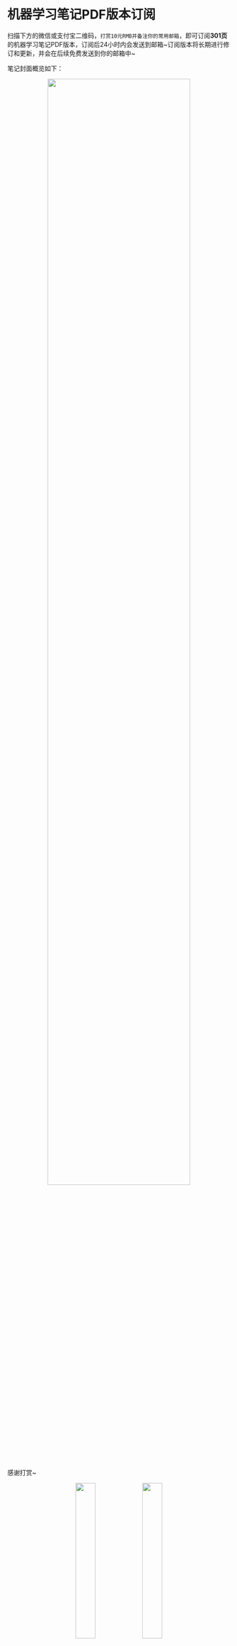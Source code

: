 # 机器学习笔记PDF版本订阅

扫描下方的微信或支付宝二维码，`打赏10元RMB并备注你的常用邮箱`，即可订阅**301页**的机器学习笔记PDF版本，订阅后24小时内会发送到邮箱\~订阅版本将长期进行修订和更新，并会在后续免费发送到你的邮箱中\~

笔记封面概览如下：
<center><img src="https://cdn.jsdelivr.net/gh/Sakura-gh/ML-notes/img/ml-book.png" width="80%" /></center>

感谢打赏~

<center><img src="https://gitee.com/Sakura-gh/ML-notes/raw/master/img/wx.jpg" width="30%;"><img src="https://gitee.com/Sakura-gh/ML-notes/raw/master/img/zfb.jpg" width="30%;"></center>

附：陆陆续续也已经更新了将近20w余字的笔记啦\~学习的过程是孤独的，学习的结果是未知的，我们都在一条崭新的道路上前行，甚至每个人在路上的遭遇都各不相同。记录下李宏毅老师的机器学习笔记，并分享在github上，初心是做自我复习之用，没想到得到了这么多人的认可，受宠若惊。笔记的markdown、html版本已经全部开源在github上，当然也有很多小伙伴们向我反映pdf版本的笔记用起来更方便，既可以在ipad上直接观看，也可以打印下来随时查看学习，于是我将其整理成一整份文档，以电子书籍的形式呈现出来。一杯奶茶的打赏钱即可获取累计20w余字的电子书籍笔记\~开源不易，也希望大家能多多支持！


此外，这里承诺：github上可在线观看的html版本将永久免费开源，供大家学习参考之用!